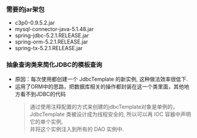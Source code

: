 ### 需要的jar架包
  + c3p0-0.9.5.2.jar
  + mysql-connector-java-5.1.48.jar
  + spring-jdbc-5.2.1.RELEASE.jar
  + spring-orm-5.2.1.RELEASE.jar
  + spring-tx-5.2.1.RELEASE.jar

### 抽象查询类来简化JDBC的模板查询
  + 原因：每次使用都创建一个 JdbcTemplate 的新实例, 这种做法效率很低下.
  + 运用了ORM中的思路，把数据库相关的操作都封装在这一个类里面，其他地方看不到JDBC的代码
    > 通过使用注释配置的方式来创建的jdbcTemplate对象是单例的，<br>
      JdbcTemplate 类被设计成为线程安全的, 所以可以再 IOC 容器中声明它的单个实例, <br>
      并将这个实例注入到所有的 DAO 实例中.

